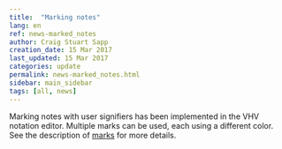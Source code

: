 ```yaml
---
title:  "Marking notes"
lang: en
ref: news-marked_notes
author: Craig Stuart Sapp
creation_date: 15 Mar 2017
last_updated: 15 Mar 2017
categories: update
permalink: news-marked_notes.html
sidebar: main_sidebar
tags: [all, news]
---
```


Marking notes with user signifiers has been implemented in the VHV
notation editor.  Multiple marks can be used, each using a different
color.  See the description of [marks](/graphic/marks) for more
details.

